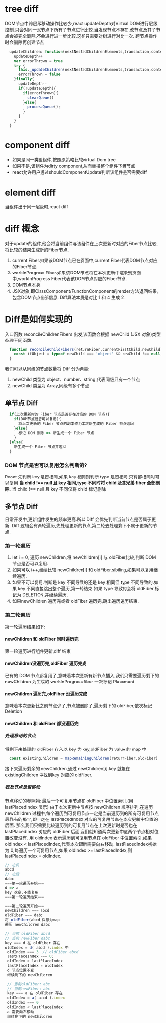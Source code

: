 # tree diff
DOM节点中跨层级移动操作比较少,react updateDepth对Virtual DOM进行层级控制.只会对同一父节点下所有子节点进行比较.当发现节点不存在,改节点及其子节点会被完全删除,不会进行进一步比较.这样只需要对树进行对比一次.
跨节点操作时会删除再创建节点
```js
  updateChildren: function(nextNestedChildrenElements,transaction,context){
    updateDepth++
    var errorThrown = true
    try {
      this._updateChildren(nextNestedChildrenElements,transaction,context)
      errorThrown = false
    }finally{
      updateDepth--
      if(!updateDepth){
        if(errorThrown){
          clearQueue()
        }else{
          processQueue();
        }
      }
    }
  }
```
# component diff
* 如果是同一类型组件,按照原策略比较virtual Dom tree
* 如果不是,该组件为dirty component,从而替换整个组件下组节点
* react允许用户通过shouldComponentUpdate判断该组件是否需要diff

# element diff
  当组件出于同一层级时,react diff


# diff 概念
对于update的组件,他会将当前组件与该组件在上次更新时对应的Fiber节点比较,将比较的结果生成新的Fiber节点.
  1. current Fiber.如果该DOM节点已在页面中,current Fiber代表DOM节点对应的Fiber节点.
  2. workInProgress Fiber.如果该DOM节点将在本次更新中渲染到页面中,workInProgress Fiber代表该DOM节点对应的Fiber节点.
  3. DOM节点本身
  4. JSX对象,即ClassComponent/FunctionComponent的render方法返回结果,包含DOM节点全部信息.
  Diff算法本质是对比 1 和 4 生成 2.

# Diff是如何实现的
入口函数 reconcileChildrenFibers 出发,该函数会根据 newChild (JSX 对象)类型处理不同函数.
```js
  function reconcileChildFibers(returnFiber,currentFirstChild,newChild){
    const ifObject = typeof newChild === 'object' && newChild !== null;
  }
```
我们可以从同级的节点数量将 Diff 分为两类:
1. newChild 类型为 object、number、string,代表同级只有一个节点
2. newChild 类型为 Array,同级有多个节点
## 单节点 Diff
  ```js
    if(上次更新时的 Fiber 节点是否存在对应的 DOM 节点){
      if(DOM节点是否可以复用){
        将上次更新的 Fiber 节点的副本作为本次新生成的 Fiber 节点返回
      }else{
        标记 DOM 删除 => 新生成一个 Fiber 节点
      }
    }else{
      新生成一个 Fiber 节点并返回
    }
  ```
  ### DOM 节点是否可以复用怎么判断的?
  React 先判断 key 是否相同,如果 key 相同则判断 type 是否相同,只有都相同时可以复用
  **当 child !== null 且 key 相同,type 不同时将 child 及其兄弟 fiber 全部删除.**
  当 child !== null 且 key 不同仅将 child 标记删除
## 多节点 Diff
  日常开发中,更新组件发生的频率更高.所以 Diff 会优先判断当前节点是否属于更新.
  Diff 逻辑会有两轮遍历,先处理更新的节点,第二轮去处理剩下不属于更新的节点.
  ### 第一轮遍历
  1. let i = 0, 遍历 newChildren,将 newChildren[i] 与 oldFiber比较,判断 DOM 节点是否可以复用.
  2. 如果可以 i++,继续比较 newChildren[i] 和 oldFiber.sibiling,如果可以复用继续遍历.
  3. 如果不可以复用.判断是 key 不同导致的还是 key 相同但 type 不同导致的.如果 key 不同直接跳出整个遍历,第一轮结束.如果 type 导致的会将 oldFiber 标记为 DELETION,并继续遍历.
  4. 如果newChildren 遍历完或者 oldFiber 遍历完,跳出遍历遍历结束.

  ### 第二轮遍历
  第一轮遍历结果如下:
  #### newChildren 和 oldFiber 同时遍历完
  第一轮遍历进行组件更新,diff 结束
  #### newChildren没遍历完,oldFiber 遍历完成
  已有的 DOM 节点都复用了,意味着本次更新有新节点插入,我们只需要遍历剩下的 newChildren 为生成的 workInProgress fiber 一次标记 Placement
  #### newChildren 遍历完,oldFiber 没遍历完成
  意味着本次更新比之前节点少了,节点被删除了,遍历剩下的 oldFiber,依次标记 Deletion
  #### newChildren 和 oldFiber 都没遍历完
  ##### 处理移动的节点
  将剩下未处理的 oldFiber 存入以 key 为 key,oldFiber 为 value 的 map 中
  ```js
    const existingChildren = mapRemainingChildren(returnFiber,oldFiber)
  ```
  接下来遍历剩余的 newChildren,通过 newChildren[i].key 就能在 existingChildren 中找到key 对应的 oldFiber.
  ##### 表及节点是否移动
  节点移动的参照物: 最后一个可复用节点在 oldFiber 中位置索引.(用 lastPlacedIndex 表示)
  由于本次更新中节点按 newChildren 顺序排列,在遍历 newChildren 过程中,每个遍历到可复用节点一定是当前遍历到的所有可复用节点最靠右的那个,即一定在 lastPlacedIndex 对应的可复用节点在本次更新中位置的后面.
  那么我们只需要比较遍历到的可复用节点在上次更新时是否也在 lastPlacedIndex 对应的 oldFiber 后面,我们就知道两次更新中这两个节点相对位置改变没有.
  用 oldIndex 表示遍历到可复用节点在 oldFiber 中位置索引.如果 oldIndex < lastPlacedIndex,代表本次跟新需要向右移动.
  lastPlacedIndex初始为 0,每遍历一个可复用节点,如果 oldIndex >= lastPlacedIndex,则lastPlacedIndex = oldIndex.


```js
// 之前
abcd  
// 之后
dabc
===第一轮遍历开始===
d => a
key 改变,不能复用
===第一轮遍历结束===

===第二轮遍历开始===
newChildren === abcd
oldFiber === dabc
将 oldFiber(abcd)保存为map
遍历 newChildren dabc

// 当前 oldFiber abcd
// 当前 newFiber dabc
key === d 在 oldFiber 存在
oldIndex = d( abcd ).index 中
 oldIndex === 3  // oldFiber abcd 
 lastPlaceIndex === 0;
 oldIndex > lastPlaceIndex
 lastPlaceIndex = oldIndex
 d 节点位置不变
 继续剩下的 newChildren

 // 当前oldFiber: abc
 // 当前newFiber: abc
 key === a 在 oldFiber 存在
 oldIndex = a( abcd ).index
 oldIndex === 0
 oldIndex < lastPlaceIndex
 a 需要向右移动
 继续剩下的 newChildren

 ```